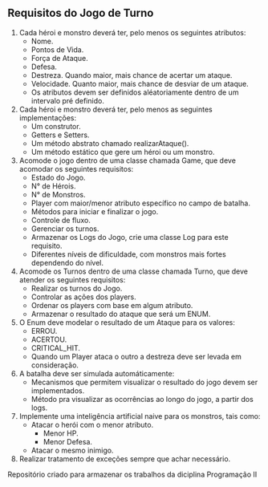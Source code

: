 ## Requisitos do Jogo de Turno
1. Cada héroi e monstro deverá ter, pelo menos os seguintes atributos:
	- Nome.
	- Pontos de Vida.
	- Força de Ataque.
	- Defesa.
 	- Destreza. Quando maior, mais chance de acertar um ataque.
 	- Velocidade. Quanto maior, mais chance de desviar de um ataque.
 	- Os atributos devem ser definidos aléatoriamente dentro de um intervalo pré definido.
2. Cada héroi e monstro deverá ter, pelo menos as seguintes implementações:
   	- Um construtor.
	- Getters e Setters.
	- Um método abstrato chamado realizarAtaque().
	- Um método estático que gere um héroi ou um monstro.
3. Acomode o jogo dentro de uma classe chamada Game, que deve acomodar os seguintes requisitos:
	- Estado do Jogo.
	- N° de Hérois.
	- N° de Monstros.
	- Player com maior/menor atributo específico no campo de batalha.
	- Métodos para iniciar e finalizar o jogo.
	- Controle de fluxo.
	- Gerenciar os turnos.
	- Armazenar os Logs do Jogo, crie uma classe Log para este requisito.
	- Diferentes níveis de dificuldade, com monstros mais fortes dependendo do nível.
4. Acomode os Turnos dentro de uma classe chamada Turno, que deve atender os seguintes requisitos:
	- Realizar os turnos do Jogo.
	- Controlar as ações dos players.
	- Ordenar os players com base em algum atributo.
	- Armazenar o resultado do ataque que será um ENUM.
5. O Enum deve modelar o resultado de um Ataque para os valores:
	- ERROU.
	- ACERTOU.
	- CRITICAL_HIT.
	- Quando um Player ataca o outro a destreza deve ser levada em consideração.
6. A batalha deve ser simulada automáticamente:
	- Mecanismos que permitem visualizar o resultado do jogo devem ser implementados.
	- Método pra visualizar as ocorrências ao longo do jogo, a partir dos logs.
7. Implemente uma inteligência artificial naive para os monstros, tais como:
	- Atacar o herói com o menor atributo.
		- Menor HP.
		- Menor Defesa.
	- Atacar o mesmo inimigo.
8. Realizar tratamento de exceções sempre que achar necessário.

		

Repositório criado para armazenar os trabalhos da diciplina Programação II
